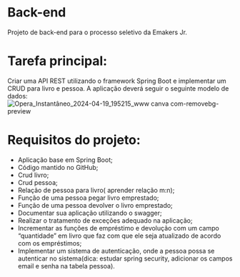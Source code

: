 # Back-end
Projeto de back-end para o processo seletivo da Emakers Jr.

# Tarefa principal:
Criar uma API REST utilizando o framework Spring Boot e implementar um CRUD para livro e pessoa.
A aplicação deverá seguir o seguinte modelo de dados:
![Opera_Instantâneo_2024-04-19_195215_www canva com-removebg-preview](https://github.com/AlphaFNTZ/Back-end/assets/167240605/71391ea5-91fa-4a17-943b-ba31a25831be)

# Requisitos do projeto:
 - Aplicação base em Spring Boot;
 - Código mantido no GitHub;
 - Crud livro;
 - Crud pessoa;
 - Relação de pessoa para livro( aprender relação m:n);
 - Função de uma pessoa pegar livro emprestado;
 - Função de uma pessoa devolver o livro emprestado;
 - Documentar sua aplicação utilizando o swagger;
 - Realizar o tratamento de exceções adequado na aplicação;
 - Incrementar as funções de empréstimo e devolução com um campo “quantidade” em livro que faz com que ele seja atualizado de acordo com os empréstimos;
 - Implementar um sistema de autenticação, onde a pessoa possa se autenticar no sistema(dica: estudar spring security, adicionar os campos email e senha na tabela pessoa).


